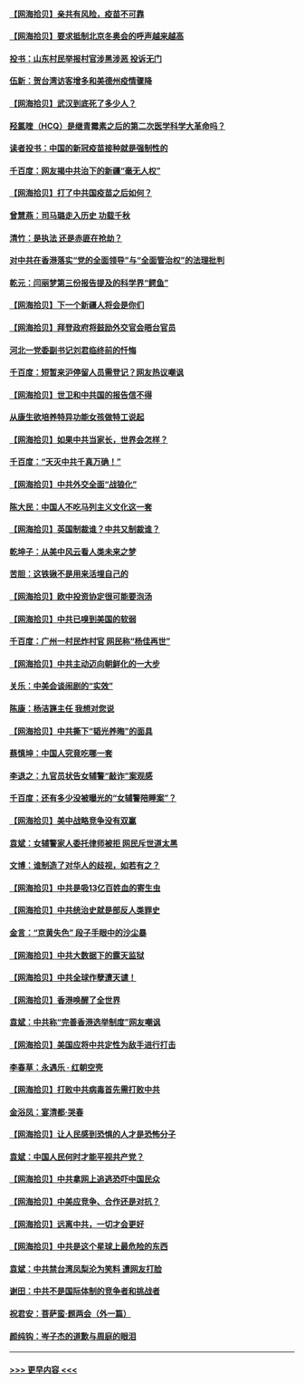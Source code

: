 #### [【网海拾贝】亲共有风险，疫苗不可靠](../pages/nsc993/n12872224.md?t=04120601) 
#### [【网海拾贝】要求抵制北京冬奥会的呼声越来越高](../pages/nsc993/n12868962.md?t=04120601) 
#### [投书：山东村民举报村官涉黑涉恶 投诉无门](../pages/nsc993/n12869726.md?t=04120601) 
#### [伍新：贺台湾访客增多和美德州疫情骤降](../pages/nsc993/n12865651.md?t=04120601) 
#### [【网海拾贝】武汉到底死了多少人？](../pages/nsc993/n12863707.md?t=04120601) 
#### [羟氯喹（HCQ）是继青霉素之后的第二次医学科学大革命吗？](../pages/nsc993/n12638564.md?t=04120601) 
#### [读者投书：中国的新冠疫苗接种就是强制性的](../pages/nsc993/n12859932.md?t=04120601) 
#### [千百度：网友揭中共治下的新疆“毫无人权”](../pages/nsc993/n12858385.md?t=04120601) 
#### [【网海拾贝】打了中共国疫苗之后如何？](../pages/nsc993/n12857866.md?t=04120601) 
#### [曾慧燕：司马璐走入历史 功载千秋](../pages/nsc993/n12856996.md?t=04120601) 
#### [清竹：是执法 还是赤匪在抢劫？](../pages/nsc993/n12856952.md?t=04120601) 
#### [对中共在香港落实“党的全面领导”与“全面管治权”的法理批判](../pages/nsc993/n12856929.md?t=04120601) 
#### [乾元：闫丽梦第三份报告提及的科学界“鳄鱼”](../pages/nsc993/n12855985.md?t=04120601) 
#### [【网海拾贝】下一个新疆人将会是你们](../pages/nsc993/n12855864.md?t=04120601) 
#### [【网海拾贝】拜登政府将鼓励外交官会晤台官员](../pages/nsc993/n12853615.md?t=04120601) 
#### [河北一党委副书记刘君临终前的忏悔](../pages/nsc993/n12849420.md?t=04120601) 
#### [千百度：短暂来沪停留人员需登记？网友热议嘲讽](../pages/nsc993/n12853497.md?t=04120601) 
#### [【网海拾贝】世卫和中共国的报告信不得](../pages/nsc993/n12850902.md?t=04120601) 
#### [从康生欲培养特异功能女孩做特工说起](../pages/nsc993/n12849289.md?t=04120601) 
#### [【网海拾贝】如果中共当家长，世界会怎样？](../pages/nsc993/n12848436.md?t=04120601) 
#### [千百度：“天灭中共千真万确！”](../pages/nsc993/n12845659.md?t=04120601) 
#### [【网海拾贝】中共外交全面“战狼化”](../pages/nsc993/n12845607.md?t=04120601) 
#### [陈大民：中国人不吃马列主义文化这一套](../pages/nsc993/n12842496.md?t=04120601) 
#### [【网海拾贝】英国制裁谁？中共又制裁谁？](../pages/nsc993/n12840909.md?t=04120601) 
#### [乾坤子：从美中风云看人类未来之梦](../pages/nsc993/n12840590.md?t=04120601) 
#### [苦胆：这铁锹不是用来活埋自己的](../pages/nsc993/n12839512.md?t=04120601) 
#### [【网海拾贝】欧中投资协定很可能要泡汤](../pages/nsc993/n12835122.md?t=04120601) 
#### [【网海拾贝】中共已嗅到美国的软弱](../pages/nsc993/n12832411.md?t=04120601) 
#### [千百度：广州一村民炸村官 网民称“杨佳再世”](../pages/nsc993/n12832380.md?t=04120601) 
#### [【网海拾贝】中共主动迈向朝鲜化的一大步](../pages/nsc993/n12829887.md?t=04120601) 
#### [关乐：中美会谈闹剧的“实效”](../pages/nsc993/n12826698.md?t=04120601) 
#### [陈康：杨洁篪主任  我想对您说](../pages/nsc993/n12826609.md?t=04120601) 
#### [【网海拾贝】中共撕下“韬光养晦”的面具](../pages/nsc993/n12826459.md?t=04120601) 
#### [蔡慎坤：中国人究竟吃哪一套](../pages/nsc993/n12826010.md?t=04120601) 
#### [李退之：九官员状告女辅警“敲诈”案观感](../pages/nsc993/n12823984.md?t=04120601) 
#### [千百度：还有多少没被曝光的“女辅警陪睡案”？](../pages/nsc993/n12822136.md?t=04120601) 
#### [【网海拾贝】美中战略竞争没有双赢](../pages/nsc993/n12822105.md?t=04120601) 
#### [袁斌：女辅警家人委托律师被拒 网民斥世道太黑](../pages/nsc993/n12822004.md?t=04120601) 
#### [文博：谁制造了对华人的歧视，如若有之？](../pages/nsc993/n12821635.md?t=04120601) 
#### [【网海拾贝】中共是吸13亿百姓血的寄生虫](../pages/nsc993/n12819191.md?t=04120601) 
#### [【网海拾贝】中共统治史就是部反人类罪史](../pages/nsc993/n12816738.md?t=04120601) 
#### [金言：“京黄失色” 段子手眼中的沙尘暴](../pages/nsc993/n12815700.md?t=04120601) 
#### [【网海拾贝】中共大数据下的露天监狱](../pages/nsc993/n12811075.md?t=04120601) 
#### [【网海拾贝】中共全球作孽遭天谴！](../pages/nsc993/n12810258.md?t=04120601) 
#### [【网海拾贝】香港唤醒了全世界](../pages/nsc993/n12809100.md?t=04120601) 
#### [袁斌：中共称“完善香港选举制度”网友嘲讽](../pages/nsc993/n12808994.md?t=04120601) 
#### [【网海拾贝】美国应将中共定性为敌手进行打击](../pages/nsc993/n12806870.md?t=04120601) 
#### [李春草：永遇乐 · 红朝空壳](../pages/nsc993/n12805365.md?t=04120601) 
#### [【网海拾贝】打败中共病毒首先需打败中共](../pages/nsc993/n12803930.md?t=04120601) 
#### [金浴凤：宴清都‧哭春](../pages/nsc993/n12801601.md?t=04120601) 
#### [【网海拾贝】让人民感到恐惧的人才是恐怖分子](../pages/nsc993/n12799347.md?t=04120601) 
#### [袁斌：中国人民何时才能平视共产党？](../pages/nsc993/n12799306.md?t=04120601) 
#### [【网海拾贝】中共拿网上追逃恐吓中国民众](../pages/nsc993/n12796905.md?t=04120601) 
#### [【网海拾贝】中美应竞争、合作还是对抗？](../pages/nsc993/n12794675.md?t=04120601) 
#### [【网海拾贝】远离中共，一切才会更好](../pages/nsc993/n12793572.md?t=04120601) 
#### [【网海拾贝】中共是这个星球上最危险的东西](../pages/nsc993/n12791400.md?t=04120601) 
#### [袁斌：中共禁台湾凤梨沦为笑料 遭网友打脸](../pages/nsc993/n12791335.md?t=04120601) 
#### [谢田：中共不是国际体制的竞争者和挑战者](../pages/nsc993/n12791212.md?t=04120601) 
#### [祝君安：菩萨蛮·题两会（外一篇）](../pages/nsc993/n12786801.md?t=04120601) 
#### [颜纯钩：岑子杰的道歉与周庭的眼泪](../pages/nsc993/n12786775.md?t=04120601) 

----
#### [ >>> 更早内容 <<< ](../indexes/nsc993-earlier.md)
